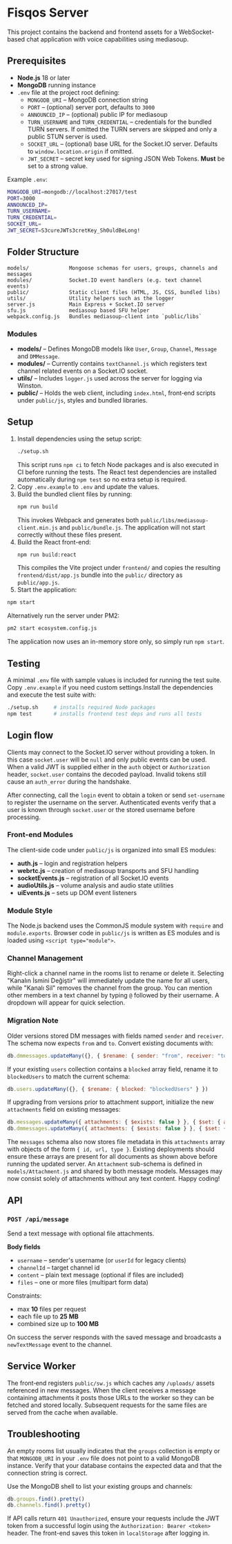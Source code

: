 # Fisqos Server

This project contains the backend and frontend assets for a WebSocket-based chat application with voice capabilities using mediasoup.

## Prerequisites

- **Node.js** 18 or later
- **MongoDB** running instance
- `.env` file at the project root defining:
  - `MONGODB_URI` – MongoDB connection string
  - `PORT` – (optional) server port, defaults to `3000`
  - `ANNOUNCED_IP` – (optional) public IP for mediasoup
  - `TURN_USERNAME` and `TURN_CREDENTIAL` – credentials for the bundled TURN
    servers. If omitted the TURN servers are skipped and only a public STUN
    server is used.
  - `SOCKET_URL` – (optional) base URL for the Socket.IO server. Defaults to
    `window.location.origin` if omitted.
  - `JWT_SECRET` – secret key used for signing JSON Web Tokens. **Must** be set
    to a strong value.

Example `.env`:

```bash
MONGODB_URI=mongodb://localhost:27017/test
PORT=3000
ANNOUNCED_IP=
TURN_USERNAME=
TURN_CREDENTIAL=
SOCKET_URL=
JWT_SECRET=S3cureJWTs3cretKey_Sh0uldBeLong!
```
    
## Folder Structure

```
models/             Mongoose schemas for users, groups, channels and messages
modules/            Socket.IO event handlers (e.g. text channel events)
public/             Static client files (HTML, JS, CSS, bundled libs)
utils/              Utility helpers such as the logger
server.js           Main Express + Socket.IO server
sfu.js              mediasoup based SFU helper
webpack.config.js   Bundles mediasoup-client into `public/libs`
```

### Modules
- **models/** – Defines MongoDB models like `User`, `Group`, `Channel`, `Message` and `DMMessage`.
- **modules/** – Currently contains `textChannel.js` which registers text channel related events on a Socket.IO socket.
- **utils/** – Includes `logger.js` used across the server for logging via Winston.
- **public/** – Holds the web client, including `index.html`, front‑end scripts under `public/js`, styles and bundled libraries.

## Setup

1. Install dependencies using the setup script:
   ```bash
   ./setup.sh
   ```
   This script runs `npm ci` to fetch Node packages and is
   also executed in CI before running the tests. The React
   test dependencies are installed automatically during
   `npm test` so no extra setup is required.
2. Copy `.env.example` to `.env` and update the values.
3. Build the bundled client files by running:
    ```bash
    npm run build
    ```
   This invokes Webpack and generates both `public/libs/mediasoup-client.min.js`
   and `public/bundle.js`. The application will not start correctly without
   these files present.
4. Build the React front-end:
    ```bash
    npm run build:react
    ```
   This compiles the Vite project under `frontend/` and copies the resulting
   `frontend/dist/app.js` bundle into the `public/` directory as
   `public/app.js`.
5. Start the application:
```bash
npm start
```
Alternatively run the server under PM2:

```bash
pm2 start ecosystem.config.js
```
The application now uses an in-memory store only, so simply run `npm start`.

## Testing

A minimal `.env` file with sample values is included for running the test suite. Copy `.env.example` if you need custom settings.Install the dependencies and execute the test suite with:

```bash
./setup.sh     # installs required Node packages
npm test       # installs frontend test deps and runs all tests
```

## Login flow

Clients may connect to the Socket.IO server without providing a token. In this
case `socket.user` will be `null` and only public events can be used. When a
valid JWT is supplied either in the `auth` object or `Authorization` header,
`socket.user` contains the decoded payload. Invalid tokens still cause an
`auth_error` during the handshake.

After connecting, call the `login` event to obtain a token or send
`set-username` to register the username on the server. Authenticated events
verify that a user is known through `socket.user` or the stored username before
processing.

### Front-end Modules

The client-side code under `public/js` is organized into small ES modules:

- **auth.js** – login and registration helpers
- **webrtc.js** – creation of mediasoup transports and SFU handling
- **socketEvents.js** – registration of all Socket.IO events
- **audioUtils.js** – volume analysis and audio state utilities
- **uiEvents.js** – sets up DOM event listeners

### Module Style

The Node.js backend uses the CommonJS module system with `require` and
`module.exports`. Browser code in `public/js` is written as ES modules and is
loaded using `<script type="module">`.

### Channel Management

Right-click a channel name in the rooms list to rename or delete it. Selecting
"Kanalın İsmini Değiştir" will immediately update the name for all users, while
"Kanalı Sil" removes the channel from the group.
You can mention other members in a text channel by typing `@` followed by their
username. A dropdown will appear for quick selection.

### Migration Note

Older versions stored DM messages with fields named `sender` and `receiver`.
The schema now expects `from` and `to`. Convert existing documents with:

```javascript
db.dmmessages.updateMany({}, { $rename: { sender: "from", receiver: "to" } })
```

If your existing `users` collection contains a `blocked` array field, rename it to `blockedUsers` to match the current schema:

```javascript
db.users.updateMany({}, { $rename: { blocked: "blockedUsers" } })
```

If upgrading from versions prior to attachment support, initialize the new
`attachments` field on existing messages:

```javascript
db.messages.updateMany({ attachments: { $exists: false } }, { $set: { attachments: [] } })
db.dmmessages.updateMany({ attachments: { $exists: false } }, { $set: { attachments: [] } })
```
The `messages` schema also now stores file metadata in this `attachments` array
with objects of the form `{ id, url, type }`. Existing deployments should
ensure these arrays are present for all documents as shown above before running
the updated server.
An `Attachment` sub-schema is defined in `models/Attachment.js` and shared by
both message models.
Messages may now consist solely of attachments without any text content.
Happy coding!

## API

### `POST /api/message`

Send a text message with optional file attachments.

**Body fields**

- `username` – sender's username (or `userId` for legacy clients)
- `channelId` – target channel id
- `content` – plain text message (optional if files are included)
- `files` – one or more files (multipart form data)

Constraints:
- max **10** files per request
- each file up to **25&nbsp;MB**
- combined size up to **100&nbsp;MB**

On success the server responds with the saved message and broadcasts a
`newTextMessage` event to the channel.

## Service Worker

The front‑end registers `public/sw.js` which caches any `/uploads/` assets
referenced in new messages. When the client receives a message containing
attachments it posts those URLs to the worker so they can be fetched and stored
locally. Subsequent requests for the same files are served from the cache when
available.

## Troubleshooting

An empty rooms list usually indicates that the `groups` collection is empty or
that `MONGODB_URI` in your `.env` file does not point to a valid MongoDB
instance. Verify that your database contains the expected data and that the
connection string is correct.

Use the MongoDB shell to list your existing groups and channels:

```javascript
db.groups.find().pretty()
db.channels.find().pretty()
```

If API calls return `401 Unauthorized`, ensure your requests include the JWT token
from a successful login using the `Authorization: Bearer <token>` header. The
front-end saves this token in `localStorage` after logging in.
